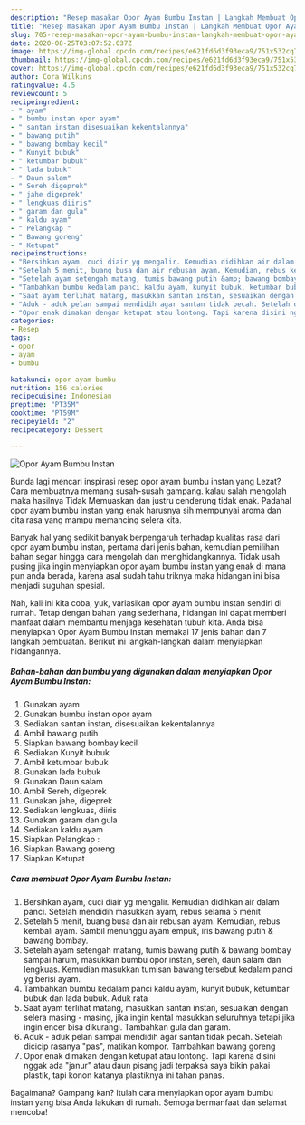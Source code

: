 ```yaml
---
description: "Resep masakan Opor Ayam Bumbu Instan | Langkah Membuat Opor Ayam Bumbu Instan Yang Sempurna"
title: "Resep masakan Opor Ayam Bumbu Instan | Langkah Membuat Opor Ayam Bumbu Instan Yang Sempurna"
slug: 705-resep-masakan-opor-ayam-bumbu-instan-langkah-membuat-opor-ayam-bumbu-instan-yang-sempurna
date: 2020-08-25T03:07:52.037Z
image: https://img-global.cpcdn.com/recipes/e621fd6d3f93eca9/751x532cq70/opor-ayam-bumbu-instan-foto-resep-utama.jpg
thumbnail: https://img-global.cpcdn.com/recipes/e621fd6d3f93eca9/751x532cq70/opor-ayam-bumbu-instan-foto-resep-utama.jpg
cover: https://img-global.cpcdn.com/recipes/e621fd6d3f93eca9/751x532cq70/opor-ayam-bumbu-instan-foto-resep-utama.jpg
author: Cora Wilkins
ratingvalue: 4.5
reviewcount: 5
recipeingredient:
- " ayam"
- " bumbu instan opor ayam"
- " santan instan disesuaikan kekentalannya"
- " bawang putih"
- " bawang bombay kecil"
- " Kunyit bubuk"
- " ketumbar bubuk"
- " lada bubuk"
- " Daun salam"
- " Sereh digeprek"
- " jahe digeprek"
- " lengkuas diiris"
- " garam dan gula"
- " kaldu ayam"
- " Pelangkap "
- " Bawang goreng"
- " Ketupat"
recipeinstructions:
- "Bersihkan ayam, cuci diair yg mengalir. Kemudian didihkan air dalam panci. Setelah mendidih masukkan ayam, rebus selama 5 menit"
- "Setelah 5 menit, buang busa dan air rebusan ayam. Kemudian, rebus kembali ayam. Sambil menunggu ayam empuk, iris bawang putih &amp; bawang bombay."
- "Setelah ayam setengah matang, tumis bawang putih &amp; bawang bombay sampai harum, masukkan bumbu opor instan, sereh, daun salam dan lengkuas. Kemudian masukkan tumisan bawang tersebut kedalam panci yg berisi ayam."
- "Tambahkan bumbu kedalam panci kaldu ayam, kunyit bubuk, ketumbar bubuk dan lada bubuk. Aduk rata"
- "Saat ayam terlihat matang, masukkan santan instan, sesuaikan dengan selera masing - masing, jika ingin kental masukkan seluruhnya tetapi jika ingin encer bisa dikurangi. Tambahkan gula dan garam."
- "Aduk - aduk pelan sampai mendidih agar santan tidak pecah. Setelah dicicip rasanya &#34;pas&#34;, matikan kompor. Tambahkan bawang goreng"
- "Opor enak dimakan dengan ketupat atau lontong. Tapi karena disini nggak ada &#34;janur&#34; atau daun pisang jadi terpaksa saya bikin pakai plastik, tapi konon katanya plastiknya ini tahan panas."
categories:
- Resep
tags:
- opor
- ayam
- bumbu

katakunci: opor ayam bumbu 
nutrition: 156 calories
recipecuisine: Indonesian
preptime: "PT35M"
cooktime: "PT59M"
recipeyield: "2"
recipecategory: Dessert

---
```



![Opor Ayam Bumbu Instan](https://img-global.cpcdn.com/recipes/e621fd6d3f93eca9/751x532cq70/opor-ayam-bumbu-instan-foto-resep-utama.jpg)

Bunda lagi mencari inspirasi resep opor ayam bumbu instan yang Lezat? Cara membuatnya memang susah-susah gampang. kalau salah mengolah maka hasilnya Tidak Memuaskan dan justru cenderung tidak enak. Padahal opor ayam bumbu instan yang enak harusnya sih mempunyai aroma dan cita rasa yang mampu memancing selera kita.



Banyak hal yang sedikit banyak berpengaruh terhadap kualitas rasa dari opor ayam bumbu instan, pertama dari jenis bahan, kemudian pemilihan bahan segar hingga cara mengolah dan menghidangkannya. Tidak usah pusing jika ingin menyiapkan opor ayam bumbu instan yang enak di mana pun anda berada, karena asal sudah tahu triknya maka hidangan ini bisa menjadi suguhan spesial.


Nah, kali ini kita coba, yuk, variasikan opor ayam bumbu instan sendiri di rumah. Tetap dengan bahan yang sederhana, hidangan ini dapat memberi manfaat dalam membantu menjaga kesehatan tubuh kita. Anda bisa menyiapkan Opor Ayam Bumbu Instan memakai 17 jenis bahan dan 7 langkah pembuatan. Berikut ini langkah-langkah dalam menyiapkan hidangannya.

<!--inarticleads1-->

##### Bahan-bahan dan bumbu yang digunakan dalam menyiapkan Opor Ayam Bumbu Instan:

1. Gunakan  ayam
1. Gunakan  bumbu instan opor ayam
1. Sediakan  santan instan, disesuaikan kekentalannya
1. Ambil  bawang putih
1. Siapkan  bawang bombay kecil
1. Sediakan  Kunyit bubuk
1. Ambil  ketumbar bubuk
1. Gunakan  lada bubuk
1. Gunakan  Daun salam
1. Ambil  Sereh, digeprek
1. Gunakan  jahe, digeprek
1. Sediakan  lengkuas, diiris
1. Gunakan  garam dan gula
1. Sediakan  kaldu ayam
1. Siapkan  Pelangkap :
1. Siapkan  Bawang goreng
1. Siapkan  Ketupat




<!--inarticleads2-->

##### Cara membuat Opor Ayam Bumbu Instan:

1. Bersihkan ayam, cuci diair yg mengalir. Kemudian didihkan air dalam panci. Setelah mendidih masukkan ayam, rebus selama 5 menit
1. Setelah 5 menit, buang busa dan air rebusan ayam. Kemudian, rebus kembali ayam. Sambil menunggu ayam empuk, iris bawang putih &amp; bawang bombay.
1. Setelah ayam setengah matang, tumis bawang putih &amp; bawang bombay sampai harum, masukkan bumbu opor instan, sereh, daun salam dan lengkuas. Kemudian masukkan tumisan bawang tersebut kedalam panci yg berisi ayam.
1. Tambahkan bumbu kedalam panci kaldu ayam, kunyit bubuk, ketumbar bubuk dan lada bubuk. Aduk rata
1. Saat ayam terlihat matang, masukkan santan instan, sesuaikan dengan selera masing - masing, jika ingin kental masukkan seluruhnya tetapi jika ingin encer bisa dikurangi. Tambahkan gula dan garam.
1. Aduk - aduk pelan sampai mendidih agar santan tidak pecah. Setelah dicicip rasanya &#34;pas&#34;, matikan kompor. Tambahkan bawang goreng
1. Opor enak dimakan dengan ketupat atau lontong. Tapi karena disini nggak ada &#34;janur&#34; atau daun pisang jadi terpaksa saya bikin pakai plastik, tapi konon katanya plastiknya ini tahan panas.




Bagaimana? Gampang kan? Itulah cara menyiapkan opor ayam bumbu instan yang bisa Anda lakukan di rumah. Semoga bermanfaat dan selamat mencoba!
